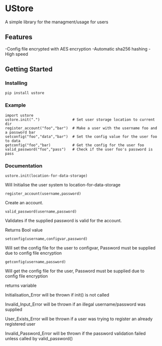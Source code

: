 
# UStore

A simple library for the managment/usage for users

## Features

-Config file encrypted with AES encryption
-Automatic sha256 hashing
-High speed

## Getting Started

### Installing

```
pip install ustore
```

### Example

```
import ustore
ustore.init(".")               # Set user storage location to current dir
register_account("foo","bar")  # Make a user with the username foo and a password bar
setconfig("foo","data","bar")  # Set the config value for the user foo to data
getconfig("foo","bar)          # Get the config for the user foo
valid_password("foo","pass")   # Check if the user foo's password is pass
```

### Documentation

```
ustore.init(location-for-data-storage) 
```
Will Initialise the user system to location-for-data-storage


```
register_account(username,password)
```
Create an account.


```
valid_password(username,password)
```
Validates if the supplied password is valid for the account.

Returns Bool value


```
setconfig(username,configvar,password)
```
Will set the config file for the user to configvar, Password must be supplied due to config file encryption


```
getconfig(username,password)
```
Will get the config file for the user, Password must be supplied due to config file encryption

returns variable


Initialisation_Error will be thrown if init() is not called

Invalid_Input_Error will be thrown if an illegal username/password was supplied

User_Exists_Error will be thrown if a user was trying to register an already registered user

Invalid_Password_Error will be thrown if the password validation failed unless called by valid_password()
